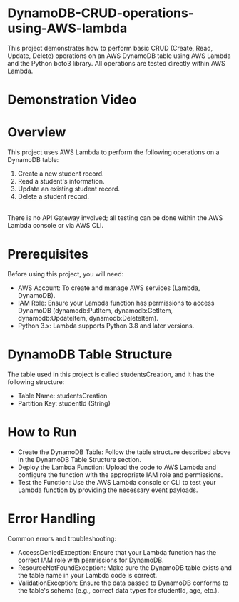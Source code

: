 # DynamoDB-CRUD-operations-using-AWS-lambda
This project demonstrates how to perform basic CRUD (Create, Read, Update, Delete) operations on an AWS DynamoDB table using AWS Lambda and the Python boto3 library. 
All operations are tested directly within AWS Lambda.

# Demonstration Video


# Overview
This project uses AWS Lambda to perform the following operations on a DynamoDB table:

1. Create a new student record.
2. Read a student's information.
3. Update an existing student record.
4. Delete a student record.
<br>
There is no API Gateway involved; all testing can be done within the AWS Lambda console or via AWS CLI.

# Prerequisites
Before using this project, you will need:

* AWS Account: To create and manage AWS services (Lambda, DynamoDB).
* IAM Role: Ensure your Lambda function has permissions to access DynamoDB (dynamodb:PutItem, dynamodb:GetItem, dynamodb:UpdateItem, dynamodb:DeleteItem).
* Python 3.x: Lambda supports Python 3.8 and later versions.

# DynamoDB Table Structure
The table used in this project is called studentsCreation, and it has the following structure:

* Table Name: studentsCreation
* Partition Key: studentId (String)

# How to Run
* Create the DynamoDB Table: Follow the table structure described above in the DynamoDB Table Structure section.
* Deploy the Lambda Function: Upload the code to AWS Lambda and configure the function with the appropriate IAM role and permissions.
* Test the Function: Use the AWS Lambda console or CLI to test your Lambda function by providing the necessary event payloads.

# Error Handling
Common errors and troubleshooting:

* AccessDeniedException: Ensure that your Lambda function has the correct IAM role with permissions for DynamoDB.
* ResourceNotFoundException: Make sure the DynamoDB table exists and the table name in your Lambda code is correct.
* ValidationException: Ensure the data passed to DynamoDB conforms to the table's schema (e.g., correct data types for studentId, age, etc.).






  
